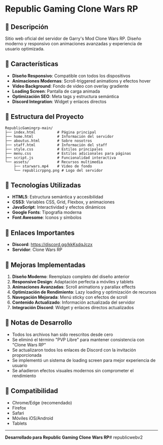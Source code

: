 # Republic Gaming Clone Wars RP

## 🌟 Descripción
Sitio web oficial del servidor de Garry's Mod Clone Wars RP. Diseño moderno y responsivo con animaciones avanzadas y experiencia de usuario optimizada.

## 🚀 Características
- **Diseño Responsivo**: Compatible con todos los dispositivos
- **Animaciones Modernas**: Scroll-triggered animations y efectos hover
- **Video Background**: Fondo de video con overlay gradiente
- **Loading Screen**: Pantalla de carga animada
- **Optimización SEO**: Meta tags y estructura semántica
- **Discord Integration**: Widget y enlaces directos

## 📁 Estructura del Proyecto
```
RepublicGamingrp-main/
├── index.html          # Página principal
├── home.html           # Información del servidor
├── aboutus.html        # Sobre nosotros
├── staff.html          # Información del staff
├── style.css           # Estilos principales
├── menu.css            # Estilos adicionales para páginas
├── script.js           # Funcionalidad interactiva
└── assets/             # Recursos multimedia
    ├── starwars.mp4    # Video de fondo
    └── republicrppng.png # Logo del servidor
```

## 🎨 Tecnologías Utilizadas
- **HTML5**: Estructura semántica y accesibilidad
- **CSS3**: Variables CSS, Grid, Flexbox, y animaciones
- **JavaScript**: Interactividad y efectos dinámicos
- **Google Fonts**: Tipografía moderna
- **Font Awesome**: Iconos y símbolos

## 🔗 Enlaces Importantes
- **Discord**: https://discord.gg/kkKsdqJczx
- **Servidor**: Clone Wars RP

## 🎯 Mejoras Implementadas
1. **Diseño Moderno**: Reemplazo completo del diseño anterior
2. **Responsive Design**: Adaptación perfecta a móviles y tablets
3. **Animaciones Avanzadas**: Scroll animations y parallax effects
4. **Optimización de Rendimiento**: Lazy loading y optimización de recursos
5. **Navegación Mejorada**: Menú sticky con efectos de scroll
6. **Contenido Actualizado**: Información actualizada del servidor
7. **Integración Discord**: Widget y enlaces directos actualizados

## 📝 Notas de Desarrollo
- Todos los archivos han sido reescritos desde cero
- Se eliminó el término "PVP Libre" para mantener consistencia con "Clone Wars RP"
- Se actualizaron todos los enlaces de Discord con la invitación proporcionada
- Se implementó un sistema de loading screen para mejor experiencia de usuario
- Se añadieron efectos visuales modernos sin comprometer el rendimiento

## 📱 Compatibilidad
- Chrome/Edge (recomendado)
- Firefox
- Safari
- Móviles iOS/Android
- Tablets

---
**Desarrollado para Republic Gaming Clone Wars RP**# republicwebv2
